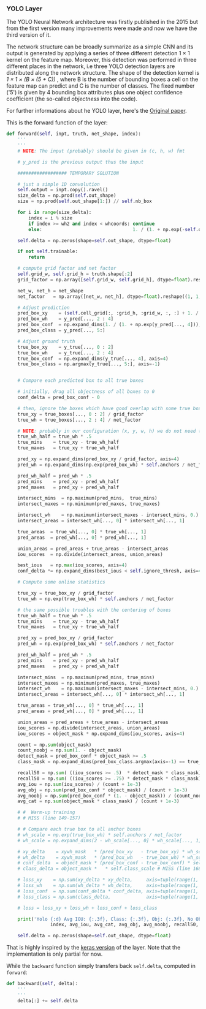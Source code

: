 ### YOLO Layer

The YOLO Neural Network architecture was firstly published in the 2015 but from the first version many improvements were made and now we have the third version of it.

The network structure can be broadly summarize as a simple CNN and its output is generated by applying a series of three different detection 1 × 1 kernel on the feature map. Moreover, this detection was performed in three different places in the network, i.e three YOLO detection layers are distributed along the network structure. The shape of the detection kernel is *1 × 1 × (B × (5 + C))* , where B is the number of bounding boxes a cell on the feature map can predict and C is the number of classes. The fixed number ('5') is given by 4 bounding box attributes plus one object confidence coefficient (the so-called *objectness* into the code).

For further informations about he YOLO layer, here's the [Original paper](https://pjreddie.com/media/files/papers/YOLOv3.pdf).

This is the forward function of the layer:

```python
def forward(self, inpt, truth, net_shape, index):
	'''
	'''
	# NOTE: The input (probably) should be given in (c, h, w) fmt

	# y_pred is the previous output thus the input

	################## TEMPORARY SOLUTION

	# just a simple 1D convolution
	self.output = inpt.copy().ravel()
	size_delta = np.prod(self.out_shape)
	size = np.prod(self.out_shape[1:]) // self.nb_box

	for i in range(size_delta):
		index = i % size
		if index >= wh2 and index < whcoords: continue
		else:                                 1. / (1. + np.exp(-self.ouput[i]))

	self.delta = np.zeros(shape=self.out_shape, dtype=float)

	if not self.trainable:
		return

	# compute grid factor and net factor
	self.grid_w, self.grid_h = truth.shape[:2]
	grid_factor = np.array([self.grid_w, self.grid_h], dtype=float).reshape((1, 1, 1, 1, 2))

	net_w, net_h = net_shape
	net_factor   = np.array([net_w, net_h], dtype=float).reshape((1, 1, 1, 1, 2))

	# Adjust prediction
	pred_box_xy    = (self.cell_grid[:, :grid_h, :grid_w, :, :] + 1. / (1. + np.exp(y_pred[..., :2])))
	pred_box_wh    = y_pred[..., 2 : 4]
	pred_box_conf  = np.expand_dims(1. / (1. + np.exp(y_pred[..., 4])), axis=4)
	pred_box_class = y_pred[..., 5:]

	# Adjust ground truth
	true_box_xy    = y_true[..., 0 : 2]
	true_box_wh    = y_true[..., 2 : 4]
	true_box_conf  = np.expand_dims(y_true[..., 4], axis=4)
	true_box_class = np.argmax(y_true[..., 5:], axis=-1)


	# Compare each predicted box to all true boxes

	# initially, drag all objectness of all boxes to 0
	conf_delta = pred_box_conf - 0

	# then, ignore the boxes which have good overlap with some true box
	true_xy = true_boxes[..., 0 : 2] / grid_factor
	true_wh = true_boxes[..., 2 : 4] / net_factor

	# NOTE: probably in our configuration (x, y, w, h) we do not need to center boxes in the following way
	true_wh_half = true_wh * .5
	true_mins    = true_xy - true_wh_half
	true_maxes   = true_xy + true_wh_half

	pred_xy = np.expand_dims(pred_box_xy / grid_factor, axis=4)
	pred_wh = np.expand_dims(np.exp(pred_box_wh) * self.anchors / net_factor, axis=4)

	pred_wh_half = pred_wh * .5
	pred_mins    = pred_xy - pred_wh_half
	pred_maxes   = pred_xy + pred_wh_half

	intersect_mins  = np.maximum(pred_mins,  true_mins)
	intersect_maxes = np.minimum(pred_maxes, true_maxes)

	intersect_wh    = np.maximum(intersect_maxes - intersect_mins, 0.)
	intersect_areas = intersect_wh[..., 0] * intersect_wh[..., 1]

	true_areas  = true_wh[..., 0] * true_wh[..., 1]
	pred_areas  = pred_wh[..., 0] * pred_wh[..., 1]

	union_areas = pred_areas + true_areas - intersect_areas
	iou_scores  = np.divide(intersect_areas, union_areas)

	best_ious   = np.max(iou_scores, axis=4)
	conf_delta *= np.expand_dims(best_ious < self.ignore_thresh, axis=4)

	# Compute some online statistics

	true_xy = true_box_xy / grid_factor
	true_wh = np.exp(true_box_wh) * self.anchors / net_factor

	# the same possible troubles with the centering of boxes
	true_wh_half = true_wh * .5
	true_mins    = true_xy - true_wh_half
	true_maxes   = true_xy + true_wh_half

	pred_xy = pred_box_xy / grid_factor
	pred_wh = np.exp(pred_box_wh) * self.anchors / net_factor

	pred_wh_half = pred_wh * .5
	pred_mins    = pred_xy - pred_wh_half
	pred_maxes   = pred_xy + pred_wh_half

	intersect_mins  = np.maximum(pred_mins, true_mins)
	intersect_maxes = np.minimum(pred_maxes, true_maxes)
	intersect_wh    = np.maximum(intersect_maxes - intersect_mins, 0.)
	intersect_areas = intersect_wh[..., 0] * intersect_wh[..., 1]

	true_areas = true_wh[..., 0] * true_wh[..., 1]
	pred_areas = pred_wh[..., 0] * pred_wh[..., 1]

	union_areas = pred_areas + true_areas - intersect_areas
	iou_scores = np.divide(intersect_areas, union_areas)
	iou_scores = object_mask * np.expand_dims(iou_scores, axis=4)

	count = np.sum(object_mask)
	count_noobj = np.sum(1. - object_mask)
	detect_mask = pred_box_conf * object_mask >= .5
	class_mask = np.expand_dims(pred_box_class.argmax(axis=-1) == true_box_class, axis=4)

	recall50 = np.sum( ((iou_scores >= .5)  * detect_mask * class_mask) / (count + 1e-3) )
	recall50 = np.sum( ((iou_scores >= .75) * detect_mask * class_mask) / (count + 1e-3) )
	avg_iou = np.sum(iou_scores) / (count + 1e-3)
	avg_obj = np.sum(pred_box_conf * object_mask) / (count + 1e-3)
	avg_noobj = np.sum(pred_box_conf * (1. - object_mask)) / (count_noobj + 1e-3)
	avg_cat = np.sum(object_mask * class_mask) / (count + 1e-3)

	# #  Warm-up training
	# # MISS (line 149-157)

	# # Compare each true box to all anchor boxes
	# wh_scale = np.exp(true_box_wh) * self.anchors / net_factor
	# wh_scale = np.expand_dims(2 - wh_scale[..., 0] * wh_scale[..., 1], axis=4) # the smaller the box, the bigger the scale

	# xy_delta    = xywh_mask   * (pred_box_xy   - true_box_xy) * wh_scale * self.xywh_scale
	# wh_delta    = xywh_mask   * (pred_box_wh   - true_box_wh) * wh_scale * self.xywh_scale
	# conf_delta  = object_mask * (pred_box_conf - true_box_conf) * self.obj_scale + (1 - object_mask) * conf_delta * self.noobj_scale
	# class_delta = object_mask *   * self.class_scale # MISS (line 168)

	# loss_xy    = np.sum(xy_delta * xy_delta,     axis=tuple(range(1, 5)))
	# loss_wh    = np.sum(wh_delta * wh_delta,     axis=tuple(range(1, 5)))
	# loss_conf  = np.sum(conf_delta * conf_delta, axis=tuple(range(1, 5)))
	# loss_class = np.sum(class_delta,             axis=tuple(range(1, 5)))

	# loss = loss_xy + loss_wh + loss_conf + loss_class

	print('Yolo {:d} Avg IOU: {:.3f}, Class: {:.3f}, Obj: {:.3f}, No Obj: {:.3f}, .5R: {:.3f}, .75R: {:.3f}, count: {:d}'.format(
				index, avg_iou, avg_cat, avg_obj, avg_noobj, recall50, recall75, count))

	self.delta = np.zeros(shape=self.out_shape, dtype=float)
```

That is highly inspired by the [keras version](https://github.com/experiencor/keras-yolo3/blob/master/yolo.py) of the layer.
Note that the implementation is only partial for now.

While the `backward` function simply transfers back `self.delta`, computed in `forward`:

```python
def backward(self, delta):
	'''
	'''
	delta[:] += self.delta
```
